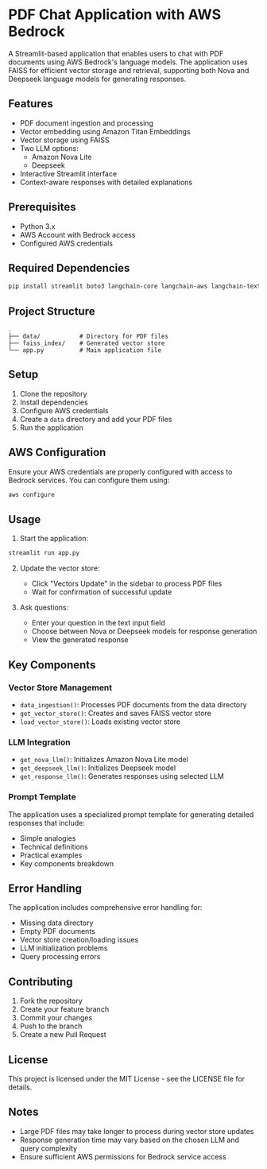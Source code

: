# PDF Chat Application with AWS Bedrock

A Streamlit-based application that enables users to chat with PDF documents using AWS Bedrock's language models. The application uses FAISS for efficient vector storage and retrieval, supporting both Nova and Deepseek language models for generating responses.

## Features

- PDF document ingestion and processing
- Vector embedding using Amazon Titan Embeddings
- Vector storage using FAISS
- Two LLM options:
  - Amazon Nova Lite
  - Deepseek
- Interactive Streamlit interface
- Context-aware responses with detailed explanations

## Prerequisites

- Python 3.x
- AWS Account with Bedrock access
- Configured AWS credentials

## Required Dependencies

```bash
pip install streamlit boto3 langchain-core langchain-aws langchain-text-splitters langchain-community numpy faiss-cpu pypdf
```

## Project Structure

```
.
├── data/           # Directory for PDF files
├── faiss_index/    # Generated vector store
└── app.py          # Main application file
```

## Setup

1. Clone the repository
2. Install dependencies
3. Configure AWS credentials
4. Create a `data` directory and add your PDF files
5. Run the application

## AWS Configuration

Ensure your AWS credentials are properly configured with access to Bedrock services. You can configure them using:

```bash
aws configure
```

## Usage

1. Start the application:
```bash
streamlit run app.py
```

2. Update the vector store:
   - Click "Vectors Update" in the sidebar to process PDF files
   - Wait for confirmation of successful update

3. Ask questions:
   - Enter your question in the text input field
   - Choose between Nova or Deepseek models for response generation
   - View the generated response

## Key Components

### Vector Store Management
- `data_ingestion()`: Processes PDF documents from the data directory
- `get_vector_store()`: Creates and saves FAISS vector store
- `load_vector_store()`: Loads existing vector store

### LLM Integration
- `get_nova_llm()`: Initializes Amazon Nova Lite model
- `get_deepseek_llm()`: Initializes Deepseek model
- `get_response_llm()`: Generates responses using selected LLM

### Prompt Template
The application uses a specialized prompt template for generating detailed responses that include:
- Simple analogies
- Technical definitions
- Practical examples
- Key components breakdown

## Error Handling

The application includes comprehensive error handling for:
- Missing data directory
- Empty PDF documents
- Vector store creation/loading issues
- LLM initialization problems
- Query processing errors

## Contributing

1. Fork the repository
2. Create your feature branch
3. Commit your changes
4. Push to the branch
5. Create a new Pull Request

## License

This project is licensed under the MIT License - see the LICENSE file for details.

## Notes

- Large PDF files may take longer to process during vector store updates
- Response generation time may vary based on the chosen LLM and query complexity
- Ensure sufficient AWS permissions for Bedrock service access